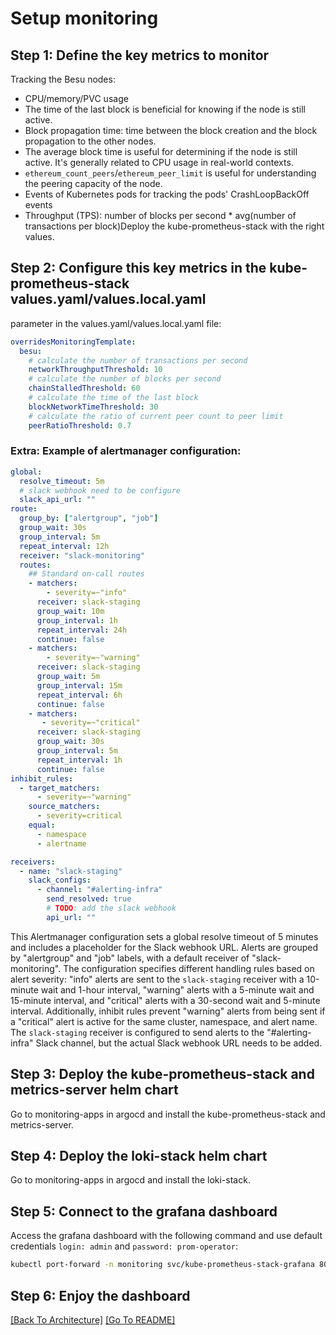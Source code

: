 # Setup monitoring

## Step 1: Define the key metrics to monitor

Tracking the Besu nodes:
- CPU/memory/PVC usage
- The time of the last block is beneficial for knowing if the node is still active.
- Block propagation time: time between the block creation and the block propagation to the other nodes.
- The average block time is useful for determining if the node is still active. It's generally related to CPU usage in real-world contexts.
- `ethereum_count_peers`/`ethereum_peer_limit` is useful for understanding the peering capacity of the node.
- Events of Kubernetes pods for tracking the pods' CrashLoopBackOff events
- Throughput (TPS): number of blocks per second * avg(number of transactions per block)Deploy the kube-prometheus-stack with the right values.


## Step 2: Configure this key metrics in the kube-prometheus-stack values.yaml/values.local.yaml

parameter in the values.yaml/values.local.yaml file:
```yaml
overridesMonitoringTemplate:
  besu:
    # calculate the number of transactions per second
    networkThroughputThreshold: 10
    # calculate the number of blocks per second
    chainStalledThreshold: 60
    # calculate the time of the last block
    blockNetworkTimeThreshold: 30
    # calculate the ratio of current peer count to peer limit
    peerRatioThreshold: 0.7
```

### Extra: Example of alertmanager configuration:

```yaml
global:
  resolve_timeout: 5m
  # slack webhook need to be configure
  slack_api_url: ""
route:
  group_by: ["alertgroup", "job"]
  group_wait: 30s
  group_interval: 5m
  repeat_interval: 12h
  receiver: "slack-monitoring"
  routes:
    ## Standard on-call routes
    - matchers:
        - severity=~"info"
      receiver: slack-staging
      group_wait: 10m
      group_interval: 1h
      repeat_interval: 24h
      continue: false
    - matchers:
        - severity=~"warning"
      receiver: slack-staging
      group_wait: 5m
      group_interval: 15m
      repeat_interval: 6h
      continue: false
    - matchers:
       - severity=~"critical"
      receiver: slack-staging
      group_wait: 30s
      group_interval: 5m
      repeat_interval: 1h
      continue: false
inhibit_rules:
  - target_matchers:
      - severity=~"warning"
    source_matchers:
      - severity=critical
    equal:
      - namespace
      - alertname

receivers:
  - name: "slack-staging"
    slack_configs:
      - channel: "#alerting-infra"
        send_resolved: true
        # TODO: add the slack webhook
        api_url: ""
```

This Alertmanager configuration sets a global resolve timeout of 5 minutes and includes a placeholder for the Slack webhook URL. Alerts are grouped by "alertgroup" and "job" labels, with a default receiver of "slack-monitoring". The configuration specifies different handling rules based on alert severity: "info" alerts are sent to the `slack-staging` receiver with a 10-minute wait and 1-hour interval, "warning" alerts with a 5-minute wait and 15-minute interval, and "critical" alerts with a 30-second wait and 5-minute interval. Additionally, inhibit rules prevent "warning" alerts from being sent if a "critical" alert is active for the same cluster, namespace, and alert name. The `slack-staging` receiver is configured to send alerts to the "#alerting-infra" Slack channel, but the actual Slack webhook URL needs to be added.


## Step 3: Deploy the kube-prometheus-stack and metrics-server helm chart

Go to monitoring-apps in argocd and install the kube-prometheus-stack and metrics-server.

## Step 4: Deploy the loki-stack helm chart

Go to monitoring-apps in argocd and install the loki-stack.


## Step 5: Connect to the grafana dashboard

Access the grafana dashboard with the following command and use default credentials `login: admin` and `password: prom-operator`:
```bash
kubectl port-forward -n monitoring svc/kube-prometheus-stack-grafana 8081:80
```

## Step 6: Enjoy the dashboard

[[Back To Architecture]](./Architecture-monitoring.md) [[Go To README]](../README.md)
